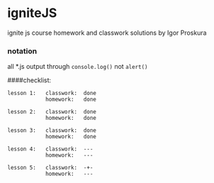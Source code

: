 # igniteJS
ignite js course homework and classwork solutions by Igor Proskura

### notation
all *.js output through  ```console.log()``` not ```alert()```


####checklist:
```
lesson 1:   classwork:  done
            homework:   done

lesson 2:   classwork:  done
            homework:   done

lesson 3:   classwork:  done
            homework:   done

lesson 4:   classwork:  ---
            homework:   ---

lesson 5:   classwork:  -+-
            homework:   ---




```
